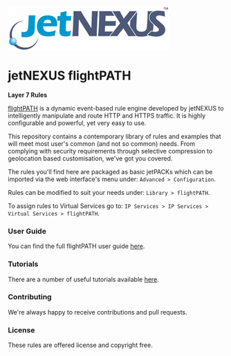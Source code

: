 ![jetNEXUS Logo](/images/jetnexus.jpg)

# jetNEXUS flightPATH

**Layer 7 Rules** 

[flightPATH](http://www.jetnexus.com/load-balancer/features/intelligent-traffic-management/) is a dynamic event-based rule engine developed by jetNEXUS to intelligently manipulate and route HTTP and HTTPS traffic. It is highly configurable and powerful, yet very easy to use.

This repository contains a contemporary library of rules and examples that will meet most user's common (and not so common) needs. From complying with security requirements through selective compression to geolocation based customisation, we've got you covered.

The rules you'll find here are packaged as basic jetPACKs which can be imported via the web interface's menu under: `Advanced > Configuration`.

Rules can be modified to suit your needs under: `Library > flightPATH`.

To assign rules to Virtual Services go to: `IP Services > IP Services > Virtual Services > flightPATH`.

### User Guide

You can find the full flightPATH user guide [here](http://www.jetnexus.com/usercentral/4-1-4/flightpath.html).

### Tutorials

There are a number of useful tutorials available [here](http://www.jetnexus.com/load-balancer/resources/flightpath-tutorials/).

### Contributing

We're always happy to receive contributions and pull requests.

### License

These rules are offered license and copyright free.
